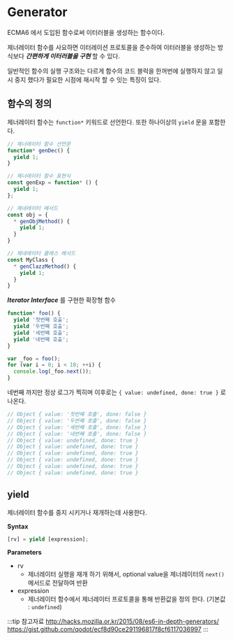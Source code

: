 # Generator

ECMA6 에서 도입된 함수로써 이터러블을 생성하는 함수이다.

제너레이터 함수를 사요하면 이터레이션 프로토콜을 준수하여 이터러블을 생성하는 방식보다 _**간편하게 이터러블을 구현**_ 할 수 있다.

일반적인 함수의 실행 구조와는 다르게 함수의 코드 블럭을 한꺼번에 실행하지 않고 일시 중지 했다가 필요한 시점에 재시작 할 수 잇는 특징이 있다.

## 함수의 정의

제너레이터 함수는 `function*` 키워드로 선언한다. 또한 하나이상의 `yield` 문을 포함한다.

```javascript
// 제너레이터 함수 선언문
function* genDec() {
  yield 1;
}

// 제너레이터 함수 표현식
const genExp = function* () {
  yield 1;
};

// 제네레이터 메서드
const obj = {
  * genObjMethod() {
    yield 1;
  }
}

// 제네레이터 클래스 메서드
const MyClass {
  * genClazzMethod() {
    yield 1;
  }
}
```

_**Iterator Interface**_ 를 구현한 확장형 함수

```javascript {10}
function* foo() {
  yield '첫번째 호출';
  yield '두번째 호출';
  yield '세번째 호출';
  yield '네번째 호출';
}

var _foo = foo();
for (var i = 0; i < 10; ++i) {
  console.log(_foo.next());
}
```

네번째 까지만 정상 로그가 찍히며 이후로는 `{ value: undefined, done: true }` 로 나온다.

```javascript {1,2,3,4}
// Object { value: '첫번째 호출', done: false }
// Object { value: '두번째 호출', done: false }
// Object { value: '세번째 호출', done: false }
// Object { value: '네번째 호출', done: false }
// Object { value: undefined, done: true }
// Object { value: undefined, done: true }
// Object { value: undefined, done: true }
// Object { value: undefined, done: true }
// Object { value: undefined, done: true }
// Object { value: undefined, done: true }
```

## yield

제너레이터 함수를 중지 시키거나 재개하는데 사용한다.

**Syntax**

```javascript
[rv] = yield [expression];
```

**Parameters**

* rv
  * 제너레이터 실행을 재개 하기 위해서, optional value을 제너레이터의 `next()` 메서드로 전달하여 반환
* expression
  * 제너레이터 함수에서 제너레이터 프로토콜을 통해 반환값을 정의 한다. (기본값 : `undefined`)

:::tip 참고자료
<http://hacks.mozilla.or.kr/2015/08/es6-in-depth-generators/>  
<https://gist.github.com/qodot/ecf8d90ce291196817f8cf6117036997>
:::
